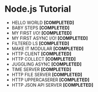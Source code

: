 # Node.js Tutorial

- HELLO WORLD **[COMPLETED]**
- BABY STEPS **[COMPLETED]**
- MY FIRST I/O! **[COMPLETED]**
- MY FIRST ASYNC I/O! **[COMPLETED]**
- FILTERED LS **[COMPLETED]**
- MAKE IT MODULAR **[COMPLETED]**
- HTTP CLIENT **[COMPLETED]**
- HTTP COLLECT **[COMPLETED]**
- JUGGLING ASYNC **[COMPLETED]**
- TIME SERVER **[COMPLETED]**
- HTTP FILE SERVER **[COMPLETED]**
- HTTP UPPERCASERER **[COMPLETED]**
- HTTP JSON API SERVER **[COMPLETED]**
